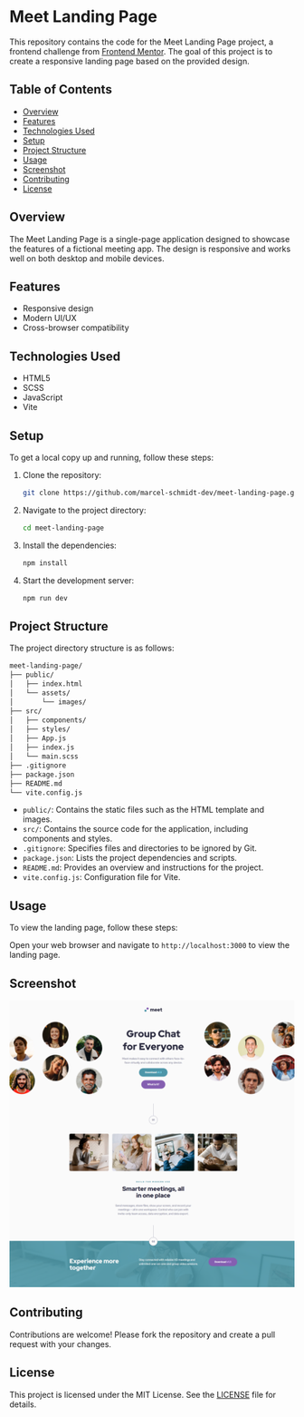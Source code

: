 # Meet Landing Page

This repository contains the code for the Meet Landing Page project, a frontend challenge from [Frontend Mentor](https://www.frontendmentor.io). The goal of this project is to create a responsive landing page based on the provided design.

## Table of Contents

- [Overview](#overview)
- [Features](#features)
- [Technologies Used](#technologies-used)
- [Setup](#setup)
- [Project Structure](#project-structure)
- [Usage](#usage)
- [Screenshot](#screenshot)
- [Contributing](#contributing)
- [License](#license)

## Overview

The Meet Landing Page is a single-page application designed to showcase the features of a fictional meeting app. The design is responsive and works well on both desktop and mobile devices.

## Features

- Responsive design
- Modern UI/UX
- Cross-browser compatibility

## Technologies Used

- HTML5
- SCSS
- JavaScript
- Vite

## Setup

To get a local copy up and running, follow these steps:

1. Clone the repository:
   ```sh
   git clone https://github.com/marcel-schmidt-dev/meet-landing-page.git
   ```
2. Navigate to the project directory:
   ```sh
   cd meet-landing-page
   ```
3. Install the dependencies:
   ```sh
   npm install
   ```
4. Start the development server:
   ```sh
   npm run dev
   ```

## Project Structure

The project directory structure is as follows:

```
meet-landing-page/
├── public/
│   ├── index.html
│   └── assets/
│       └── images/
├── src/
│   ├── components/
│   ├── styles/
│   ├── App.js
│   ├── index.js
│   └── main.scss
├── .gitignore
├── package.json
├── README.md
└── vite.config.js
```

- `public/`: Contains the static files such as the HTML template and images.
- `src/`: Contains the source code for the application, including components and styles.
- `.gitignore`: Specifies files and directories to be ignored by Git.
- `package.json`: Lists the project dependencies and scripts.
- `README.md`: Provides an overview and instructions for the project.
- `vite.config.js`: Configuration file for Vite.

## Usage

To view the landing page, follow these steps:

Open your web browser and navigate to `http://localhost:3000` to view the landing page.

## Screenshot

![Meet Landing Page Screenshot](./screenshot.png)

## Contributing

Contributions are welcome! Please fork the repository and create a pull request with your changes.

## License

This project is licensed under the MIT License. See the [LICENSE](LICENSE) file for details.
